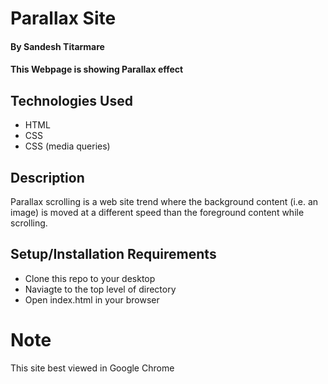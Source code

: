 
# Parallax Site 

#### By Sandesh Titarmare

#### This Webpage is showing Parallax effect

## Technologies Used
    

* HTML
* CSS
* CSS (media queries)

## Description
Parallax scrolling is a web site trend where the background content (i.e. an image) is moved at a different speed than the foreground content while scrolling.

## Setup/Installation Requirements

* Clone this repo to your desktop
* Naviagte to the top level of directory
* Open index.html in your browser

# Note 
This site best viewed in Google Chrome
